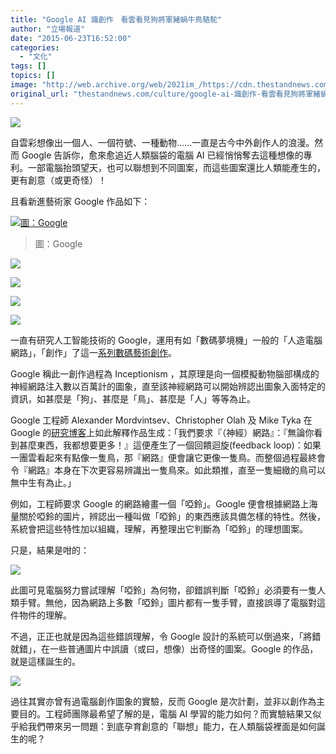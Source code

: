 ```yaml
---
title: "Google AI 識創作　看雲看見狗將軍豬蝸牛鳥駱駝"
author: "立場報道"
date: "2015-06-23T16:52:00"
categories:
  - "文化"
tags: []
topics: []
image: "http://web.archive.org/web/2021im_/https://cdn.thestandnews.com/media/photos/cache/c_cyDQZ_1200x0.png"
original_url: "thestandnews.com/culture/google-ai-識創作-看雲看見狗將軍豬蝸牛鳥駱駝"
---
```

![](http://web.archive.org/web/2021im_/https://cdn.thestandnews.com/media/photos/cache/c_cyDQZ_1200x0.png)

自雲彩想像出一個人、一個符號、一種動物......一直是古今中外創作人的浪漫。然而 Google 告訴你，愈來愈追近人類腦袋的電腦 AI 已經悄悄奪去這種想像的專利。一部電腦抬頭望天，也可以聯想到不同圖案，而這些圖案還比人類能產生的，更有創意（或更奇怪）！

且看新進藝術家 Google 作品如下：

[![圖：Google](http://web.archive.org/web/2021im_/https://cdn.thestandnews.com/media/photos/cache/A_mFxyz_1200x0.jpg)](http://web.archive.org/web/20210629024235/https://cdn.thestandnews.com/media/photos/cache/A_mFxyz_1200x0.jpg)

> 圖：Google

[![](http://web.archive.org/web/2021im_/https://cdn.thestandnews.com/media/photos/cache/b_olpdC_1200x0.jpg)](http://web.archive.org/web/20210629024235/https://cdn.thestandnews.com/media/photos/cache/b_olpdC_1200x0.jpg)

[![](http://web.archive.org/web/2021im_/https://cdn.thestandnews.com/media/photos/cache/d_Gf0hW_1200x0.jpg)](http://web.archive.org/web/20210629024235/https://cdn.thestandnews.com/media/photos/cache/d_Gf0hW_1200x0.jpg)

[![](http://web.archive.org/web/2021im_/https://cdn.thestandnews.com/media/photos/cache/e_2ah0o_1200x0.jpg)](http://web.archive.org/web/20210629024235/https://cdn.thestandnews.com/media/photos/cache/e_2ah0o_1200x0.jpg)

[![](http://web.archive.org/web/2021im_/https://cdn.thestandnews.com/media/photos/cache/f_T9bl1_1200x0.jpg)](http://web.archive.org/web/20210629024235/https://cdn.thestandnews.com/media/photos/cache/f_T9bl1_1200x0.jpg)

一直有研究人工智能技術的 Google，運用有如「數碼夢境機」一般的「人造電腦網路」，「創作」了這一[系列數碼藝術創作](http://web.archive.org/web/20210629024235/https://photos.google.com/share/AF1QipPX0SCl7OzWilt9LnuQliattX4OUCj_8EP65_cTVnBmS1jnYgsGQAieQUc1VQWdgQ?key=aVBxWjhwSzg2RjJWLWRuVFBBZEN1d205bUdEMnhB)。

Google 稱此一創作過程為 Inceptionism ，其原理是向一個模擬動物腦部構成的神經網路注入數以百萬計的圖象，直至該神經網路可以開始辨認出圖象入面特定的資訊，如甚麼是「狗」、甚麼是「鳥」、甚麼是「人」等等為止。

Google 工程師 Alexander Mordvintsev、Christopher Olah 及 Mike Tyka 在 Google 的[研究博客](http://web.archive.org/web/20210629024235/http://googleresearch.blogspot.co.uk/2015/06/inceptionism-going-deeper-into-neural.html)上如此解釋作品生成：「我們要求『（神經）網路』：『無論你看到甚麼東西，我都想要更多！』這便產生了一個回饋迴旋(feedback loop)：如果一團雲看起來有點像一隻鳥，那『網路』便會讓它更像一隻鳥。而整個過程最終會令『網路』本身在下次更容易辨識出一隻鳥來。如此類推，直至一隻細緻的鳥可以無中生有為止。」

例如，工程師要求 Google 的網路繪畫一個「啞鈴」。Google 便會根據網路上海量關於啞鈴的圖片，辨認出一種叫做「啞鈴」的東西應該具備怎樣的特性。然後，系統會把這些特性加以組織，理解，再整理出它判斷為「啞鈴」的理想圖案。

只是，結果是咁的：

[![](http://web.archive.org/web/2021im_/https://cdn.thestandnews.com/media/photos/cache/FBqjiv5_L1vgq_1200x0.png)](http://web.archive.org/web/20210629024235/https://cdn.thestandnews.com/media/photos/cache/FBqjiv5_L1vgq_1200x0.png)

此圖可見電腦努力嘗試理解「啞鈴」為何物，卻錯誤判斷「啞鈴」必須要有一隻人類手臂。無他，因為網路上多數「啞鈴」圖片都有一隻手臂，直接誤導了電腦對這件物件的理解。

不過，正正也就是因為這些錯誤理解，令 Google 設計的系統可以倒過來，「將錯就錯」，在一些普通圖片中誤讀（或曰，想像）出奇怪的圖案。Google 的作品，就是這樣誕生的。

[![](http://web.archive.org/web/2021im_/https://cdn.thestandnews.com/media/photos/cache/i8vswy7_blOhn_1200x0.png)](http://web.archive.org/web/20210629024235/https://cdn.thestandnews.com/media/photos/cache/i8vswy7_blOhn_1200x0.png)

過往其實亦曾有過電腦創作圖象的實驗，反而 Google 是次計劃，並非以創作為主要目的。工程師團隊最希望了解的是，電腦 AI 學習的能力如何？而實驗結果又似乎給我們帶來另一問題：到底孕育創意的「聯想」能力，在人類腦袋裡面是如何誕生的呢？